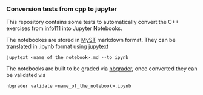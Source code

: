 ### Conversion tests from cpp to jupyter

This repository contains some tests to automatically convert the C++
exercises from [info111](https://gitlab.dsi.universite-paris-saclay.fr/Info111/cpp-info111/-/tree/master/exercices_src)
into Jupyter Notebooks.

The notebookes are stored in [MyST](https://mystmd.org/) markdown format.
They can be translated in .ipynb format using [jupytext](https://jupytext.readthedocs.io/)
```
jupytext <name_of_the_notebook>.md --to ipynb
```

The notebooks are built to be graded via [nbgrader](https://nbgrader.readthedocs.io/),
once converted they can be validated via
```
nbgrader validate <name_of_the_notebook>.ipynb
```
